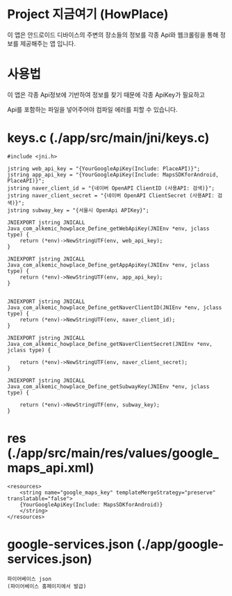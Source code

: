 # Project 지금여기 (HowPlace)

이 앱은 안드로이드 디바이스의 주변의 장소들의 정보를 각종 Api와 웹크롤링을 통해 정보를 제공해주는 앱 입니다.

# 사용법

이 앱은 각종 Api정보에 기반하여 정보를 찾기 때문에 각종 ApiKey가 필요하고

Api를 포함하는 파일을 넣어주어야 컴파일 에러를 피할 수 있습니다.

# keys.c (./app/src/main/jni/keys.c)
```
#include <jni.h>

jstring web_api_key = "{YourGoogleApiKey(Include: PlaceAPI)}";
jstring app_api_key = "{YourGoogleApiKey(Include: MapsSDKforAndroid, PlaceAPI)}";
jstring naver_client_id = "{네이버 OpenAPI ClientID (사용API: 검색)}";
jstring naver_client_secret = "{네이버 OpenAPI ClientSecret (사용API: 검색)}";
jstring subway_key = "{서울시 OpenApi APIKey}"; 

JNIEXPORT jstring JNICALL
Java_com_alkemic_howplace_Define_getWebApiKey(JNIEnv *env, jclass type) {
    return (*env)->NewStringUTF(env, web_api_key);
}

JNIEXPORT jstring JNICALL
Java_com_alkemic_howplace_Define_getAppApiKey(JNIEnv *env, jclass type) {
    return (*env)->NewStringUTF(env, app_api_key);
}


JNIEXPORT jstring JNICALL
Java_com_alkemic_howplace_Define_getNaverClientID(JNIEnv *env, jclass type) {
    return (*env)->NewStringUTF(env, naver_client_id);
}

JNIEXPORT jstring JNICALL
Java_com_alkemic_howplace_Define_getNaverClientSecret(JNIEnv *env, jclass type) {

    return (*env)->NewStringUTF(env, naver_client_secret);
}

JNIEXPORT jstring JNICALL
Java_com_alkemic_howplace_Define_getSubwayKey(JNIEnv *env, jclass type) {

    return (*env)->NewStringUTF(env, subway_key);
}

```

# res (./app/src/main/res/values/google_maps_api.xml)
```
<resources>
    <string name="google_maps_key" templateMergeStrategy="preserve" translatable="false">
    {YourGoogleApiKey(Include: MapsSDKforAndroid)}
    </string>
</resources>
```

# google-services.json (./app/google-services.json)
```
파이어베이스 json
(파이어베이스 홈페이지에서 발급)
```


